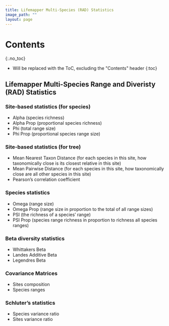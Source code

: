 ```yaml
---
title: Lifemapper Multi-Species (RAD) Statistics
image_path: ""
layout: page
---
```


# Contents
{:.no_toc}

* Will be replaced with the ToC, excluding the "Contents" header
{:toc}

## Lifemapper Multi-Species Range and Diveristy (RAD) Statistics


### Site-based statistics (for species)
* Alpha (species richness)
* Alpha Prop (proportional species richness)
* Phi (total range size)
* Phi Prop (proportional species range size)

### Site-based statistics (for tree)
* Mean Nearest Taxon Distance (for each species in this site, how taxonomically 
  close is its closest relative in this site)
* Mean Pairwise Distance (for each species in this site, how taxonomically 
  close are all other species in this site)
* Pearson’s correlation coefficient

### Species statistics
* Omega (range size)
* Omega Prop (range size in proportion to the total of all range sizes)
* PSI (the richness of a species’ range)
* PSI Prop (species range richness in proportion to richness all species ranges)

### Beta diversity statistics
* Whittakers Beta
* Landes Additive Beta
* Legendres Beta

### Covariance Matrices
* Sites composition
* Species ranges

### Schluter’s statistics
* Species variance ratio
* Sites variance ratio